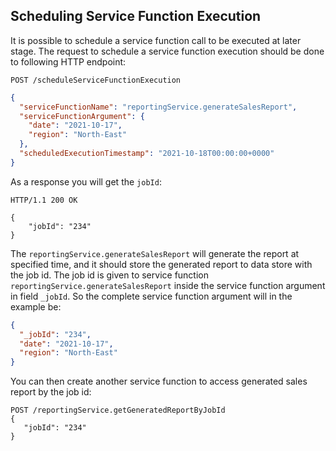 ## Scheduling Service Function Execution

It is possible to schedule a service function call to be executed at later stage.
The request to schedule a service function execution should be done to following HTTP endpoint:

```
POST /scheduleServiceFunctionExecution
```

```json
{
  "serviceFunctionName": "reportingService.generateSalesReport",
  "serviceFunctionArgument": {
    "date": "2021-10-17",
    "region": "North-East"
  },
  "scheduledExecutionTimestamp": "2021-10-18T00:00:00+0000"
}
```

As a response you will get the `jobId`:

```
HTTP/1.1 200 OK

{
    "jobId": "234"
}
```

The `reportingService.generateSalesReport` will generate the report at specified time, and it should
store the generated report to data store with the job id. The job id is given to service function `reportingService.generateSalesReport`
inside the service function argument in field `_jobId`. 
So the complete service function argument will in the example be:

```json
{
  "_jobId": "234",
  "date": "2021-10-17",
  "region": "North-East"
}
```

You can then create another service function to access generated sales report by the job id:
```
POST /reportingService.getGeneratedReportByJobId
{
   "jobId": "234"
}
```
